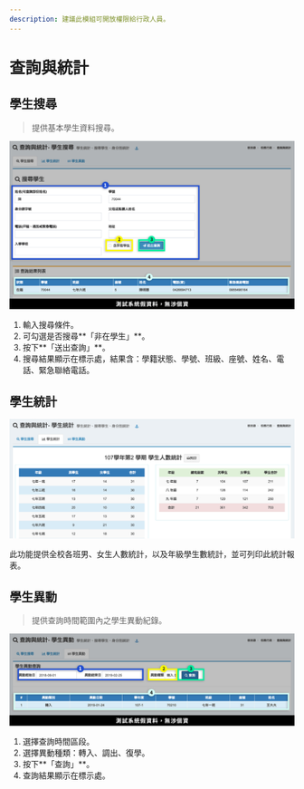 ```yaml
---
description: 建議此模組可開放權限給行政人員。
---
```


# 查詢與統計

## 學生搜尋

> 提供基本學生資料搜尋。

![](../.gitbook/assets/student-search.png)

1. 輸入搜尋條件。
2. 可勾選是否搜尋**「非在學生」**。
3. 按下**「送出查詢」**。
4. 搜尋結果顯示在標示處，結果含：學籍狀態、學號、班級、座號、姓名、電話、緊急聯絡電話。

## 學生統計

![](../.gitbook/assets/student-status.png)

此功能提供全校各班男、女生人數統計，以及年級學生數統計，並可列印此統計報表。

## 學生異動

> 提供查詢時間範圍內之學生異動紀錄。

![](../.gitbook/assets/student-move.png)

1. 選擇查詢時間區段。
2. 選擇異動種類：轉入、調出、復學。
3. 按下**「查詢」**。
4. 查詢結果顯示在標示處。

